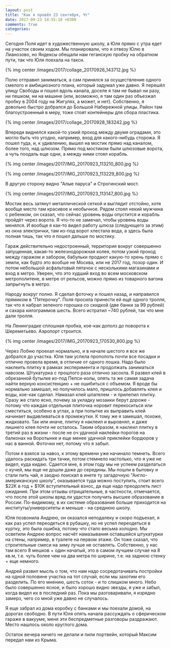 ```yaml
---
layout: post
title: "Как я провёл 23 сентября, Чт"
date: 2017-09-23 14:55:18 +0300
comments: true
categories: 
---
```

Сегодня Поля идет в художественную школу, а Юля прямо с утра едет на участок своим ходом. Мы планировали, что я отвезу Юлю в Лианозово, но Яндексы обещали нам геганскую пробку на обратном пути, так что Юля поехала на такси.

{% img center /images/2017/collage_20170926_143712.jpg %}

Полю отправил заниматься, а сам принялся за осуществление одного смелого и амбициозного плана, который задумал уже давно. Я перешёл улицу Свободы и пошел вдоль канала, доселе я там не бывал ни разу, ни пешком, ни на машине (или, возможно, я там один раз объезжал пробку в 2004 году на Жигулях, а может, и нет). Собственно, я довольно быстро добрался до Большой Набережной улицы. Район там благоустроенный в меру, тоже стоят контейнеры для сбора пластика.

{% img center /images/2017/collage_20170928_183242.jpg %}

Впереди виднелся какой-то узкий проход между двумя оградами, это могло быть что угодно, например, вход для какого-нибудь сторожа. Я пошел туда, и, к удивлению, вышел на мостик прямо над каналом, более того, над шлюзом. Прямо под мостиком были шлюзовые ворота, а чуть поодаль еще одни, а между ними стоял корабль.

{% img center /images/2017/IMG_20170923_113210_800.jpg %}

{% img center /images/2017/IMG_20170923_113229_800.jpg %}

В другую сторону видно "Алые паруса" и Строгинский мост.

{% img center /images/2017/IMG_20170923_113147_800.jpg %}

Мостик весь затянут металлической сеткой и выглядит отстойно, хотя вообще место там красивое и необычное. Рядом стоял некий мужчина с ребенком, он сказал, что сейчас уровень воды опустится и корабль пройдёт через ворота. Я что-то не замечал, чтобы уровень воды менялся. И вообще я как-то видел работу шлюза (следующего за этим) из окна электрички, там из-под ворот хлестала вода, а здесь была полная тишь, так что я пошел дальше по мостику. 


Гараж действительно недостроенный, территория вокруг совершенно запущенная, какая-то железнодорожная колея, потом узкий проход между гаражом и забором, бабульки продают какую-то хрень прямо с земли, как будто это вообше не Москва, или не 2017 год, позор один. И потом небольшой асфальтовый пятачок с несколькими магазинами и вход в метро. Уверен, что это худший вход во всем московском метрополитене, в метре от рельсов, можно прямо из товарного вагона запрыгнуть в метро.

Народу вокруг полно. Я сделал фоточку и пошел назад, и направился прямиком в "Пятерочку". Поля просила принести ей ещё одного тролля, так что я набрал зеленого горошка со скидкой (две банки за 99 рублей) и сахара килограммов шесть. Всего истратил ~740 рублей, так что мне дали тролля.


На Ленинградке сплошная пробка, кое-как дополз до поворота к Шереметьево. Аэропорт строится.

{% img center /images/2017/IMG_20170923_170530_800.jpg %}

Через Лобню проехал нормально, и в начале шестого я все же добрался до участка. Юля там успела прополоть почти все посадки и отлично провела время, в отличие от одного лошка. Надо было наклеить плитку в рамках эксперимента и продолжать заниматься навозом. Штукатурка с прошлого раза отлично засохла. Я развел клей в обрезанной бутылке из-под Пепси-колы, опять та же самая задача найти верную консистенцию + не ошибиться с объемом. Я вроде бы нормально замешал, но получилось мало, пришлось добавлять клея и воды, кое-как сделал. Намазал клей шпателем - и прилепил плитку. Сразу же стало ясно, почему за укладку мозаики берут дороже - потому что каждая отдельная плиточка норовит перекоситься или сместиться, особено в углах, а при попытке их выправить клей начинает выдавливаться в промежутки. К тому же я замешал, похоже, жидковато. Так или иначе, плитку я наклеил и выровнял, и даже лишнего клея почти не осталось. Таким образом, я наклеил плитку в третий раз в жизни - после не оч удачной наклейки порогов на балконах на Воротынке и еще менее удачной приклейки бордюров у нас в ванной. Фоточки нет, потому что я забыл.

Потом я взялся за навоз, к этому времени уже начинало темнеть. Всего удалось раскидать три тачки, потом стемнело настолько, что я уже не видел, куда кидаю. Сдается мне, в этом году мы не успеем разделаться с кучей, мы еще не дошли даже до середины. Мы пошли в бытовку и стали пить чай, я заодно поискал в инете ту загадочную "Англо-американскую школу", оказывается туда можно поступить, стоит всего $22K в год + $10K вступительный взнос, да еще надо преодолеть лист ожидания. При этом отзывы отрицательные, в частности, отмечается, что после этой школы вряд ли удастся получить высшее образование в России. По-видимому, в их системе образования больше приходится на институты/университеты и меньше - на среднюю школу.

Юля позвонила Андрею, он оказался неподалеку и скоро подъехал, я как раз успел переодеться в рубашку, но не успел переодеться в куртку, это была ошибка, потому что стало весьма холодно. Мы осветили Андрею вопрос насчёт намазывания оставшейся штукатурки на стены, например, в туалете на первом этаже. Он тоже сказал, что строительные смеси на зиму лучше не оставлять. Собственно, у нас там всего 8 мешков + один начатый, это в самом лучшем случае на 8 кв.м, т.е. чуть более чем на два метра по ширине, т.е. на заднюю стенку + еще немного. 

Андрей развил мысль о том, что нам надо сосредотачивать постройки на одной половине участка на тот случай, если мы захотим его разделить. По его мнению, шесть соток - и то слишком много. Небо было совершенно ясное, и было хорошо видно звезды, я уже и забыл, когда видел их в последний раз. Пока мы разговаривали, я изрядно замерз, чего со мной уже давно не случалось.

Я еще забрал из дома коробку с банками и мы поехали домой, на дорогах свободно. В пути Юля опять начала рассуждать о сферическом гараже в вакууме, меня эти беспредметные разговоры раздражают. Место нашлось около круглого дома.

Остаток вечера ничего не делали и пили портвейн, который Максим передал нам из Крыма.